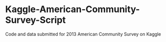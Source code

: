 # Kaggle-American-Community-Survey-Script

Code and data submitted for 2013 American Community Survey on Kaggle
